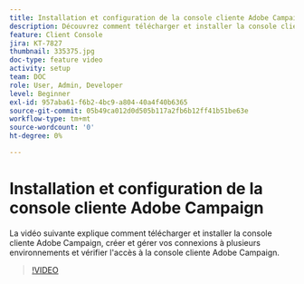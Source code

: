 ```yaml
---
title: Installation et configuration de la console cliente Adobe Campaign
description: Découvrez comment télécharger et installer la console cliente Adobe Campaign, créer et gérer vos connexions à plusieurs environnements et vérifier l'accès à la console cliente Adobe Campaign.
feature: Client Console
jira: KT-7827
thumbnail: 335375.jpg
doc-type: feature video
activity: setup
team: DOC
role: User, Admin, Developer
level: Beginner
exl-id: 957aba61-f6b2-4bc9-a804-40a4f40b6365
source-git-commit: 05b49ca012d0d505b117a2fb6b12ff41b51be63e
workflow-type: tm+mt
source-wordcount: '0'
ht-degree: 0%

---
```


# Installation et configuration de la console cliente Adobe Campaign

La vidéo suivante explique comment télécharger et installer la console cliente Adobe Campaign, créer et gérer vos connexions à plusieurs environnements et vérifier l&#39;accès à la console cliente Adobe Campaign.

>[!VIDEO](https://video.tv.adobe.com/v/335375?quality=12&learn=on)
